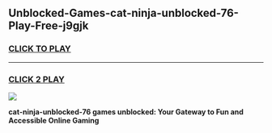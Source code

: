 
## Unblocked-Games-cat-ninja-unblocked-76-Play-Free-j9gjk
<h3>
<a href="https://premium76.site?title=cat-ninja-unblocked-76&ref=10A">CLICK TO PLAY</a></h3>
<hr>

<h3>
<a href="https://premium76.site?title=cat-ninja-unblocked-76&ref=10A">CLICK 2 PLAY</a>
  
</h3>

<a href="https://premium76.site?title=cat-ninja-unblocked-76&ref=10A"><img src="https://clearcache.store/games.png"></a>


**cat-ninja-unblocked-76 games unblocked: Your Gateway to Fun and Accessible Online Gaming**
